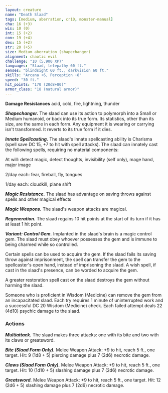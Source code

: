```yaml
---
layout: creature
name: "Death Slaad"
tags: [medium, aberration, cr10, monster-manual]
cha: 16 (+3)
wis: 10 (0)
int: 15 (+2)
con: 19 (+4)
dex: 15 (+2)
str: 20 (+5)
size: Medium aberration (shapechanger)
alignment: chaotic evil
challenge: "10 (5,900 XP)"
languages: "Slaad, telepathy 60 ft."
senses: "blindsight 60 ft., darkvision 60 ft."
skills: "Arcana +6, Perception +8"
speed: "30 ft."
hit_points: "170 (20d8+80)"
armor_class: "18 (natural armor)"
---
```


**Damage Resistances** acid, cold, fire, lightning, thunder

***Shapechanger.*** The slaad can use its action to polymorph into a Small or Medium humanoid, or back into its true form. Its statistics, other than its size, are the same in each form. Any equipment it is wearing or carrying isn't transformed. It reverts to its true form if it dies.

***Innate Spellcasting.*** The slaad's innate spellcasting ability is Charisma (spell save DC 15, +7 to hit with spell attacks). The slaad can innately cast the following spells, requiring no material components:

At will: detect magic, detect thoughts, invisibility (self only), mage hand, major image

2/day each: fear, fireball, fly, tongues

1/day each: cloudkill, plane shift

***Magic Resistance.*** The slaad has advantage on saving throws against spells and other magical effects

***Magic Weapons.*** The slaad's weapon attacks are magical.

***Regeneration.*** The slaad regains 10 hit points at the start of its turn if it has at least 1 hit point.

***Variant: Control Gem.*** Implanted in the slaad's brain is a magic control gem. The slaad must obey whoever possesses the gem and is immune to being charmed while so controlled.

Certain spells can be used to acquire the gem. If the slaad fails its saving throw against imprisonment, the spell can transfer the gem to the spellcaster's open hand, instead of imprisoning the slaad. A wish spell, if cast in the slaad's presence, can be worded to acquire the gem.

A greater restoration spell cast on the slaad destroys the gem without harming the slaad.

Someone who is proficient in Wisdom (Medicine) can remove the gem from an incapacitated slaad. Each try requires 1 minute of uninterrupted work and a successful DC 20 Wisdom (Medicine) check. Each failed attempt deals 22 (4d10) psychic damage to the slaad.

### Actions

***Multiattack.*** The slaad makes three attacks: one with its bite and two with its claws or greatsword.

***Bite (Slaad Form Only).*** Melee Weapon Attack: +9 to hit, reach 5 ft., one target. Hit: 9 (1d8 + 5) piercing damage plus 7 (2d6) necrotic damage.

***Claws (Slaad Form Only).*** Melee Weapon Attack: +9 to hit, reach 5 ft., one target. Hit: 10 (1d10 + 5) slashing damage plus 7 (2d6) necrotic damage.

***Greatsword.*** Melee Weapon Attack: +9 to hit, reach 5 ft., one target. Hit: 12 (2d6 + 5) slashing damage plus 7 (2d6) necrotic damage.